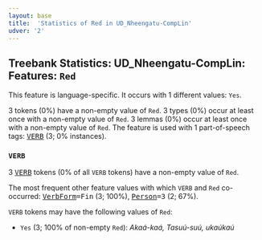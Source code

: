 ```yaml
---
layout: base
title:  'Statistics of Red in UD_Nheengatu-CompLin'
udver: '2'
---
```


## Treebank Statistics: UD_Nheengatu-CompLin: Features: `Red`

This feature is language-specific.
It occurs with 1 different values: `Yes`.

3 tokens (0%) have a non-empty value of `Red`.
3 types (0%) occur at least once with a non-empty value of `Red`.
3 lemmas (0%) occur at least once with a non-empty value of `Red`.
The feature is used with 1 part-of-speech tags: <tt><a href="yrl_complin-pos-VERB.html">VERB</a></tt> (3; 0% instances).

### `VERB`

3 <tt><a href="yrl_complin-pos-VERB.html">VERB</a></tt> tokens (0% of all `VERB` tokens) have a non-empty value of `Red`.

The most frequent other feature values with which `VERB` and `Red` co-occurred: <tt><a href="yrl_complin-feat-VerbForm.html">VerbForm</a></tt><tt>=Fin</tt> (3; 100%), <tt><a href="yrl_complin-feat-Person.html">Person</a></tt><tt>=3</tt> (2; 67%).

`VERB` tokens may have the following values of `Red`:

* `Yes` (3; 100% of non-empty `Red`): <em>Akaá-kaá, Tasuú-suú, ukaúkaú</em>

